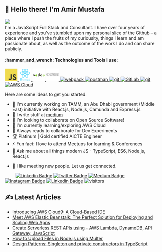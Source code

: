 ## 👋 Hello there! I'm Amir Mustafa

<!-- <a href="https://github.com/AmirMustafa">
  <img height="225" src="https://github-readme-stats.vercel.app/api?username=AmirMustafa&show_icons=true&theme=dark&include_all_commits=true&count_private=true"/>
  <img height="225" src="https://github-readme-stats.vercel.app/api/top-langs/?username=AmirMustafa&theme=dark"/>
</a>

-->

<a href="https://github.com/AmirMustafa">
  <img height="225" src="https://github-readme-stats.vercel.app/api?username=AmirMustafa&show_icons=true&theme=light&include_all_commits=true&count_private=true"/>
<!--  <img height="225" src="https://github-readme-stats.vercel.app/api/top-langs/?username=one-aalam&theme=light"/> -->
</a>

<br/>
I'm a JavaScript Full Stack and Consultant. I have over four years of experience and you've stumbled upon my personal slice of the Github – a place where I push the fruits of my curiousity, things I learn and am passionate about, as well as the outcome of the work I do and can share publicly.

<h4 align="left">:hammer_and_wrench: Technologies and Tools I use:</h4>
<p align="left">
   <a href="https://developer.mozilla.org/en-US/docs/Web/JavaScript" target="_blank"> <img src="https://raw.githubusercontent.com/devicons/devicon/master/icons/javascript/javascript-original.svg" alt="javascript" width="40" height="40"/> </a>
<a href="https://reactjs.org/" target="_blank"> <img src="https://raw.githubusercontent.com/devicons/devicon/master/icons/react/react-original-wordmark.svg" alt="react" width="40" height="40"/> </a>
<a href="https://nodejs.org" target="_blank"> <img src="https://raw.githubusercontent.com/devicons/devicon/master/icons/nodejs/nodejs-original-wordmark.svg" alt="nodejs" width="40" height="40"/> </a>
<a href="https://expressjs.com" target="_blank"> <img src="https://raw.githubusercontent.com/devicons/devicon/master/icons/express/express-original-wordmark.svg" alt="express" width="40" height="40"/> </a>
<a href="https://webpack.js.org/" target="_blank"> <img src="https://www.vectorlogo.zone/logos/js_webpack/js_webpack-icon.svg" alt="webpack" width="40" height="40"/> </a>
<a href="https://www.postman.com/" target="_blank"> <img src="https://www.vectorlogo.zone/logos/getpostman/getpostman-icon.svg" alt="postman" width="40" height="40"/> </a>
<a href="https://git-scm.com/" target="_blank"> <img src="https://www.vectorlogo.zone/logos/git-scm/git-scm-icon.svg" alt="git" width="40" height="40"/> </a>
<a href="https://github.com/" target="_blank"> <img src="https://user-images.githubusercontent.com/15896579/131089278-7a31cddc-7ca3-4ac7-962b-d1a0612096a5.png" alt="GitLab" width="40" height="40"/> </a>
<a href="https://about.gitlab.com/" target="_blank"> <img src="https://user-images.githubusercontent.com/15896579/131089275-5f7b7ec3-f585-450c-b931-f3c69431b909.png" alt="git" width="40" height="40"/> </a>
<a href="https://aws.amazon.com/" target="_blank"> <img src="https://user-images.githubusercontent.com/15896579/131090882-9e2b54bc-aab1-477f-9df0-b6e5044c36f5.jpeg" alt="AWS Cloud" width="40" height="40"/> </a>
    </p>
    <!-- END -->

Here are some ideas to get you started:

- 🔭 I'm currently working on TAMM, an Abu Dhabi government (Middle East) initiative with React.js, Node.js, Camunda and Express.js
- 📝 I write stuff at [medium](https://amirmustafaofficial.medium.com/)
- 💞️ I’m looking to collaborate on Open Source Software!
- 🌱 I’m currently learning/exploring AWS Cloud
- :rocket: Always ready to collaborate for Dev Experiments
- :trophy: Platinum | Gold certified AICTE Engineer
- :zap: Fun fact: I love to attend Meetups for learning & Conferences
- 💬 Ask me about all things modern JS - TypeScript, ES6, Node.js, React.js
<!-- - :man_technologist: Worked as a JavaScript Full stack at TAMM, in EAD and ADAFSA Government unit of Abu Dhabi -->
- :dart: I like meeting new people. Let us get connected. <br>

<!-- <h3 align="left">Let's get connected:</h3> -->


 &emsp; &nbsp; &nbsp; [![Linkedin Badge](https://img.shields.io/badge/-@amirmustafa1-blue?style=flat-square&logo=Linkedin&logoColor=white&link=https://www.linkedin.com/in/amirmustafa1//)](https://www.linkedin.com/in/amirmustafa1/) [![Twitter Badge](https://img.shields.io/badge/-@amir__mustafa-1ca0f1?style=flat-square&labelColor=1ca0f1&logo=twitter&logoColor=white&link=https://twitter.com/amir__mustafa)](https://twitter.com/amir__mustafa) [![Medium Badge](https://img.shields.io/badge/-@amirmustafaofficial-000000?style=flat-square&labelColor=000000&logo=medium&logoColor=white&link=https://amirmustafaofficial.medium.com)](https://amirmustafaofficial.medium.com) [![Instagram Badge](https://img.shields.io/badge/-@aamir__mustafa-D7008A?style=flat-square&labelColor=D7008A&logo=Instagram&logoColor=white&link=https://www.instagram.com/aamir__mustafa/)](https://www.instagram.com/aamir__mustafa/)
[![Linkedin Badge](https://img.shields.io/badge/-amirmustafa.net-blueviolet?style=flat-square&logo=appveyor&logoColor=white&link=http://amirmustafa.net/)](http://amirmustafa.net/) ![visitors](https://img.shields.io/badge/dynamic/json?color=informational&label=visitor%20count&query=value&url=https://api.countapi.xyz/hit/AmirMustafa.AmirMustafa/readme)

## ✍️ Latest Articles 
<!-- BLOG-POST-LIST:START -->
- [Introducing AWS Cloud9: A Cloud-Based IDE](https://aws.plainenglish.io/aws-cloud9-a-cloud-based-ide-5c6af8af291f)
- [Meet AWS Elastic Beanstalk: The Perfect Solution for Deploying and Scaling Web Apps](https://aws.plainenglish.io/aws-elastic-beanstalk-abb97f658155)
- [Create Serverless REST APIs using - AWS Lambda, DynamoDB, API Gateway, JavaScript](https://aws.plainenglish.io/creating-serverless-crud-api-using-aws-lambda-dynamodb-api-gateway-javascript-90ac1b23a77c)
- [How to Upload Files in Node.js using Multer](https://javascript.plainenglish.io/uploading-files-in-node-js-using-multer-754526aa6817)
- [Design Patterns: Singleton and private constructors in TypeScript](https://amirmustafaofficial.medium.com/javascript-typescript-design-patterns-singleton-and-private-constructors-1da7e268be95)
<!-- BLOG-POST-LIST:END -->
